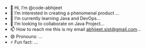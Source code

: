 - 👋 Hi, I’m @code-abhijeet
- 👀 I’m interested in  creating a phenomenal product ...
- 🌱 I’m currently learning Java and DevOps...
- 💞️ I’m looking to collaborate on Java Project...
- 📫 How to reach me this is my email abhijeet.sist@gmail.com...
- 😄 Pronouns: ...
- ⚡ Fun fact: ...

<!---
code-abhijeet/code-abhijeet is a ✨ special ✨ repository because its `README.md` (this file) appears on your GitHub profile.
You can click the Preview link to take a look at your changes.
--->
